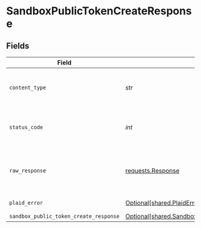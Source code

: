 # SandboxPublicTokenCreateResponse


## Fields

| Field                                                                                                        | Type                                                                                                         | Required                                                                                                     | Description                                                                                                  |
| ------------------------------------------------------------------------------------------------------------ | ------------------------------------------------------------------------------------------------------------ | ------------------------------------------------------------------------------------------------------------ | ------------------------------------------------------------------------------------------------------------ |
| `content_type`                                                                                               | *str*                                                                                                        | :heavy_check_mark:                                                                                           | HTTP response content type for this operation                                                                |
| `status_code`                                                                                                | *int*                                                                                                        | :heavy_check_mark:                                                                                           | HTTP response status code for this operation                                                                 |
| `raw_response`                                                                                               | [requests.Response](https://requests.readthedocs.io/en/latest/api/#requests.Response)                        | :heavy_check_mark:                                                                                           | Raw HTTP response; suitable for custom response parsing                                                      |
| `plaid_error`                                                                                                | [Optional[shared.PlaidError]](../../models/shared/plaiderror.md)                                             | :heavy_minus_sign:                                                                                           | Error response.                                                                                              |
| `sandbox_public_token_create_response`                                                                       | [Optional[shared.SandboxPublicTokenCreateResponse]](../../models/shared/sandboxpublictokencreateresponse.md) | :heavy_minus_sign:                                                                                           | success                                                                                                      |